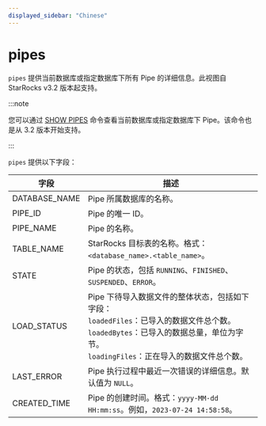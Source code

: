 ```yaml
---
displayed_sidebar: "Chinese"
---
```


# pipes

`pipes` 提供当前数据库或指定数据库下所有 Pipe 的详细信息。此视图自 StarRocks v3.2 版本起支持。

:::note

您可以通过 [SHOW PIPES](../../sql-reference/sql-statements/loading_unloading/pipe/SHOW_PIPES.md) 命令查看当前数据库或指定数据库下 Pipe。该命令也是从 3.2 版本开始支持。

:::

`pipes` 提供以下字段：

| **字段**      | **描述**                                                     |
| ------------- | ------------------------------------------------------------ |
| DATABASE_NAME | Pipe 所属数据库的名称。                                      |
| PIPE_ID       | Pipe 的唯一 ID。                                             |
| PIPE_NAME     | Pipe 的名称。                                                |
| TABLE_NAME    | StarRocks 目标表的名称。格式：`<database_name>.<table_name>`。 |
| STATE         | Pipe 的状态，包括 `RUNNING`、`FINISHED`、`SUSPENDED`、`ERROR`。 |
| LOAD_STATUS   | Pipe 下待导入数据文件的整体状态，包括如下字段：<br />`loadedFiles`：已导入的数据文件总个数。<br />`loadedBytes`：已导入的数据总量，单位为字节。<br />`loadingFiles`：正在导入的数据文件总个数。 |
| LAST_ERROR    | Pipe 执行过程中最近一次错误的详细信息。默认值为 `NULL`。     |
| CREATED_TIME  | Pipe 的创建时间。格式：`yyyy-MM-dd HH:mm:ss`。例如，`2023-07-24 14:58:58`。 |
